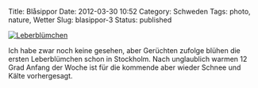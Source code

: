 Title: Blåsippor
Date: 2012-03-30 10:52
Category: Schweden
Tags: photo, nature, Wetter
Slug: blasippor-3
Status: published

[![Leberblümchen](/pic/blasippvert_s.jpg "Leberblümchen")](/pic/blasippvert_l.jpg)

Ich habe zwar noch keine gesehen, aber Gerüchten zufolge blühen die
ersten Leberblümchen schon in Stockholm. Nach unglaublich warmen 12 Grad
Anfang der Woche ist für die kommende aber wieder Schnee und Kälte
vorhergesagt.

